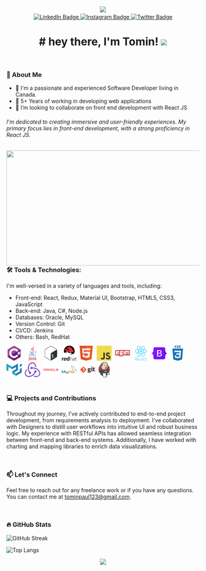 <div id="header" align="center">
  <img src="https://media.giphy.com/media/M9gbBd9nbDrOTu1Mqx/giphy.gif" width="100"/>
  <div id="badges">
    <a href="https://www.linkedin.com/in/tomin-paul/">
      <img src="https://img.shields.io/badge/LinkedIn-blue?style=for-the-badge&logo=linkedin&logoColor=white" alt="LinkedIn Badge"/>
    </a>
    <a href="https://www.instagram.com/tomin_paul/?hl=en">
      <img src="https://img.shields.io/badge/Instagram-E4405F?style=for-the-badge&logo=instagram&logoColor=white" alt="Instagram Badge"/>
    </a>
    <a href="https://twitter.com/tomin_paul">
      <img src="https://img.shields.io/badge/Twitter-blue?style=for-the-badge&logo=twitter&logoColor=white" alt="Twitter Badge"/>
    </a>
  </div>
  <h1>
    # hey there, I'm Tomin!
    <img src="https://media.giphy.com/media/hvRJCLFzcasrR4ia7z/giphy.gif" width="30px"/>
  </h1>
  <img src="https://komarev.com/ghpvc/?username=TominPaul&style=flat-square&color=blue" alt=""/>
</div>

### :raising_hand: About Me
- 👀 I'm a passionate and experienced Software Developer living in Canada.
- 🌱 5+ Years of working in developing web applications
- 💞️ I’m looking to collaborate on front end development with React JS

###### I'm dedicated to creating immersive and user-friendly experiences. My primary focus lies in front-end development, with a strong proficiency in React JS.

<img align="right" src="https://media.giphy.com/media/dWesBcTLavkZuG35MI/giphy.gif" width="600" height="300"/>

### :hammer_and_wrench: Tools & Technologies:

I'm well-versed in a variety of languages and tools, including:
- Front-end: React, Redux, Material UI, Bootstrap, HTML5, CSS3, JavaScript
- Back-end: Java, C#, Node.js
- Databases: Oracle, MySQL
- Version Control: Git
- CI/CD: Jenkins
- Others: Bash, RedHat

<div>
  <img src="https://github.com/devicons/devicon/blob/master/icons/csharp/csharp-original.svg" title="C#" alt="C#" width="40" height="40"/>&nbsp;
  <img src="https://github.com/devicons/devicon/blob/master/icons/java/java-original-wordmark.svg" title="Java" alt="Java" width="40" height="40"/>&nbsp;
  <img src="https://github.com/devicons/devicon/blob/master/icons/bash/bash-original.svg" title="Bash" alt="Bash" width="40" height="40"/>&nbsp;
  <img src="https://github.com/devicons/devicon/blob/master/icons/redhat/redhat-original-wordmark.svg" title="RedHat" **alt="RedHat" width="40" height="40"/>
  <img src="https://github.com/devicons/devicon/blob/master/icons/html5/html5-original.svg" title="HTML5" alt="HTML" width="40" height="40"/>&nbsp;  
  <img src="https://github.com/devicons/devicon/blob/master/icons/javascript/javascript-original.svg" title="JavaScript" alt="JavaScript" width="40" height="40"/>&nbsp;
  <img src="https://github.com/devicons/devicon/blob/master/icons/npm/npm-original-wordmark.svg" title="NPM" alt="NPM" width="40" height="40"/>&nbsp;
  <img src="https://github.com/devicons/devicon/blob/master/icons/react/react-original-wordmark.svg" title="React" alt="React" width="40" height="40"/>&nbsp;
  <img src="https://github.com/devicons/devicon/blob/master/icons/bootstrap/bootstrap-original.svg" title="Bootstrap" alt="Bootstrap" width="40" height="40"/>&nbsp;
  <img src="https://github.com/devicons/devicon/blob/master/icons/css3/css3-plain-wordmark.svg"  title="CSS3" alt="CSS" width="40" height="40"/>&nbsp;
  <img src="https://github.com/devicons/devicon/blob/master/icons/materialui/materialui-original.svg" title="Material UI" alt="Material UI" width="40" height="40"/>&nbsp;
  <img src="https://github.com/devicons/devicon/blob/master/icons/redux/redux-original.svg" title="Redux" alt="Redux " width="40" height="40"/>&nbsp;  
  <img src="https://github.com/devicons/devicon/blob/master/icons/oracle/oracle-original.svg" title="Oracle" alt="Oracle" width="40" height="40"/>&nbsp;
  <img src="https://github.com/devicons/devicon/blob/master/icons/mysql/mysql-original-wordmark.svg" title="MySQL"  alt="MySQL" width="40" height="40"/>&nbsp;
  <img src="https://github.com/devicons/devicon/blob/master/icons/git/git-original-wordmark.svg" title="Git" **alt="Git" width="40" height="40"/>
  <img src="https://github.com/devicons/devicon/blob/master/icons/jenkins/jenkins-original.svg" title="Jenkins" **alt="Jenkins" width="40" height="40"/>
</div>

<br />

### :computer: Projects and Contributions

Throughout my journey, I've actively contributed to end-to-end project development, from requirements analysis to deployment. I've collaborated with Designers to distill user workflows into intuitive UI and robust business logic. My experience with RESTful APIs has allowed seamless integration between front-end and back-end systems. Additionally, I have worked with charting and mapping libraries to enrich data visualizations.

<br />

### :mailbox: Let's Connect

Feel free to reach out for any freelance work or if you have any questions. You can contact me at [tominpaul123@gmail.com](mailto:tominpaul123@gmail.com).

<br />

### :fire: GitHub Stats

![GitHub Streak](http://github-readme-streak-stats.herokuapp.com?user=TominPaul&theme=black-ice&date_format=M%20j%5B%2C%20Y%5D)

![Top Langs](https://github-readme-stats.vercel.app/api/top-langs/?username=TominPaul&layout=compact&theme=vision-friendly-dark)

<!---
TominPaul is a ✨ special ✨ repository because its `README.md` (this file) appears on your GitHub profile.
You can click the Preview link to take a look at your changes.
--->

<div align="center">
  <img src="https://media.giphy.com/media/M9gbBd9nbDrOTu1Mqx/giphy.gif" width="100"/>
</div>



